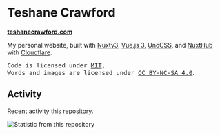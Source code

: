 # Teshane Crawford

**[teshanecrawford.com](https://teshanecrawford.com)**

My personal website, built with [Nuxtv3](https://nuxt.com/), [Vue.js 3](https://vuejs.org/), [UnoCSS](https://unocss.dev), and [NuxtHub](https://hub.nuxt.com/) with [Cloudflare](https://www.cloudflare.com/).
<br>

<samp>Code is licensed under <a href='./LICENSE'>MIT</a>,<br> Words and images are licensed under <a href='https://creativecommons.org/licenses/by-nc-sa/4.0/'>CC BY-NC-SA 4.0</a></samp>.

## Activity

Recent activity this repository.

![Statistic from this repository](https://repobeats.axiom.co/api/embed/72b3168583c20452cc535392ec31945f36828ba7.svg "Repobeats analytics image")
